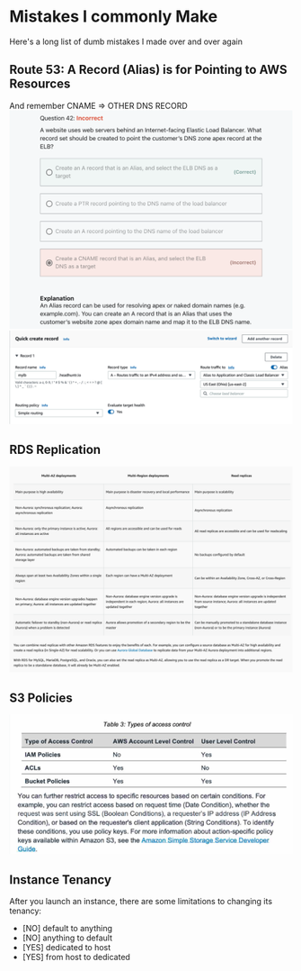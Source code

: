 # Mistakes I commonly Make
Here's a long list of dumb mistakes I made over and over again

## Route 53: A Record (Alias) is for Pointing to AWS Resources
And remember CNAME => OTHER DNS RECORD
![Q1](images/mistake_01a.png)
![Q1](images/mistake_01b.png)

## RDS Replication
![Q2](images/mistake_02.png)

## S3 Policies
![Q3](images/mistake_03.png)

## Instance Tenancy
After you launch an instance, there are some limitations to changing its tenancy:
- [NO] default to anything
- [NO] anything to default
- [YES] dedicated to host
- [YES] from host to dedicated
